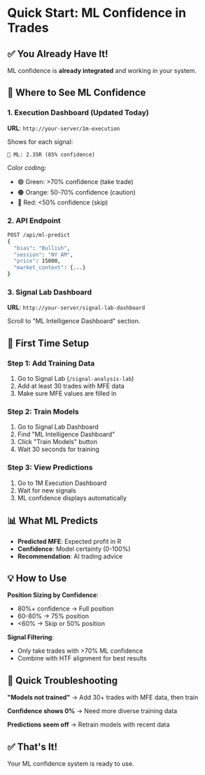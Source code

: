# Quick Start: ML Confidence in Trades

## ✅ You Already Have It!

ML confidence is **already integrated** and working in your system.

## 🎯 Where to See ML Confidence

### 1. Execution Dashboard (Updated Today)
**URL**: `http://your-server/1m-execution`

Shows for each signal:
```
🤖 ML: 2.35R (85% confidence)
```

Color coding:
- 🟢 Green: >70% confidence (take trade)
- 🟠 Orange: 50-70% confidence (caution)
- 🔴 Red: <50% confidence (skip)

### 2. API Endpoint
```bash
POST /api/ml-predict
{
  "bias": "Bullish",
  "session": "NY AM",
  "price": 15000,
  "market_context": {...}
}
```

### 3. Signal Lab Dashboard
**URL**: `http://your-server/signal-lab-dashboard`

Scroll to "ML Intelligence Dashboard" section.

## 🚀 First Time Setup

### Step 1: Add Training Data
1. Go to Signal Lab (`/signal-analysis-lab`)
2. Add at least 30 trades with MFE data
3. Make sure MFE values are filled in

### Step 2: Train Models
1. Go to Signal Lab Dashboard
2. Find "ML Intelligence Dashboard"
3. Click "Train Models" button
4. Wait 30 seconds for training

### Step 3: View Predictions
1. Go to 1M Execution Dashboard
2. Wait for new signals
3. ML confidence displays automatically

## 📊 What ML Predicts

- **Predicted MFE**: Expected profit in R
- **Confidence**: Model certainty (0-100%)
- **Recommendation**: AI trading advice

## 💡 How to Use

**Position Sizing by Confidence**:
- 80%+ confidence → Full position
- 60-80% → 75% position
- <60% → Skip or 50% position

**Signal Filtering**:
- Only take trades with >70% ML confidence
- Combine with HTF alignment for best results

## 🔧 Quick Troubleshooting

**"Models not trained"**
→ Add 30+ trades with MFE data, then train

**Confidence shows 0%**
→ Need more diverse training data

**Predictions seem off**
→ Retrain models with recent data

## ✅ That's It!

Your ML confidence system is ready to use.
